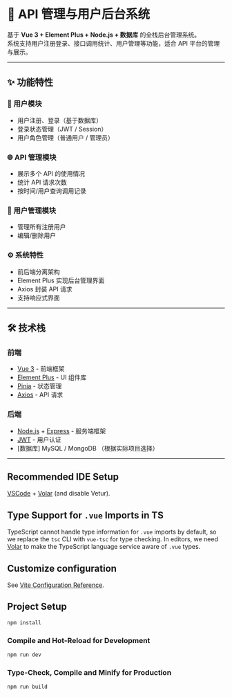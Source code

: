 # 🔧 API 管理与用户后台系统

基于 **Vue 3 + Element Plus + Node.js + 数据库** 的全栈后台管理系统。  
系统支持用户注册登录、接口调用统计、用户管理等功能，适合 API 平台的管理与展示。

---

## ✨ 功能特性

### 🔑 用户模块
- 用户注册、登录（基于数据库）
- 登录状态管理（JWT / Session）
- 用户角色管理（普通用户 / 管理员）

### 🌐 API 管理模块
- 展示多个 API 的使用情况
- 统计 API 请求次数
- 按时间/用户查询调用记录

### 👥 用户管理模块
- 管理所有注册用户
- 编辑/删除用户

### ⚙ 系统特性
- 前后端分离架构
- Element Plus 实现后台管理界面
- Axios 封装 API 请求
- 支持响应式界面

---

## 🛠 技术栈

### 前端
- [Vue 3](https://vuejs.org/) - 前端框架
- [Element Plus](https://element-plus.org/) - UI 组件库
- [Pinia](https://pinia.vuejs.org/) - 状态管理
- [Axios](https://axios-http.com/) - API 请求

### 后端
- [Node.js](https://nodejs.org/) + [Express](https://expressjs.com/) - 服务端框架
- [JWT](https://jwt.io/) - 用户认证
- [数据库] MySQL / MongoDB （根据实际项目选择）

---

## Recommended IDE Setup

[VSCode](https://code.visualstudio.com/) + [Volar](https://marketplace.visualstudio.com/items?itemName=Vue.volar) (and disable Vetur).

## Type Support for `.vue` Imports in TS

TypeScript cannot handle type information for `.vue` imports by default, so we replace the `tsc` CLI with `vue-tsc` for type checking. In editors, we need [Volar](https://marketplace.visualstudio.com/items?itemName=Vue.volar) to make the TypeScript language service aware of `.vue` types.

## Customize configuration

See [Vite Configuration Reference](https://vite.dev/config/).

## Project Setup

```sh
npm install
```

### Compile and Hot-Reload for Development

```sh
npm run dev
```

### Type-Check, Compile and Minify for Production

```sh
npm run build
```

